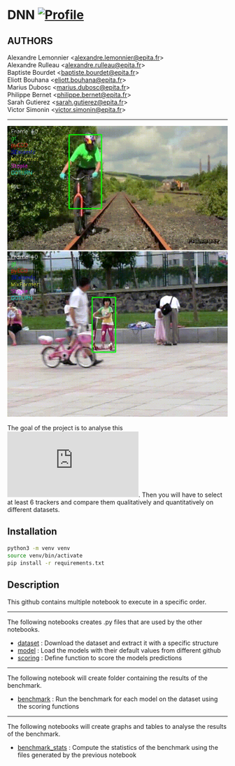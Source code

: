 # DNN [![Profile][title-img]][profile]

[title-img]:https://img.shields.io/badge/-SCIA--PRIME-red
[profile]:https://github.com/Pypearl

## AUTHORS

Alexandre Lemonnier <alexandre.lemonnier@epita.fr\>\
Alexandre Rulleau <alexandre.rulleau@epita.fr\> \
Baptiste Bourdet <baptiste.bourdet@epita.fr\> \
Eliott Bouhana <eliott.bouhana@epita.fr\> \
Marius Dubosc <marius.dubosc@epita.fr\> \
Philippe Bernet <philippe.bernet@epita.fr\> \
Sarah Gutierez <sarah.gutierez@epita.fr\> \
Victor Simonin <victor.simonin@epita.fr\>

---

![](poc/Biker.gif)
![](poc/girl.gif)

The goal of the project is to analyse this ![survey](https://github.com/Pypearl/DNN/blob/main/Handcraed_and_Deep_Trackers:_Recent_Visual_Object_Tracking_Approaches_and_Trends.pdf). Then you will have to select at least 6 trackers and compare them qualitatively and quantitatively on different datasets.

## Installation

```bash
python3 -m venv venv
source venv/bin/activate
pip install -r requirements.txt
```

## Description

This github contains multiple notebook to execute in a specific order.  

---

The following notebooks creates .py files that are used by the other notebooks.

- [dataset](dataset.ipynb) : Download the dataset and extract it with a specific structure
- [model](model.ipynb) : Load the models with their default values from different github
- [scoring](scoring.ipynb) : Define function to score the models predictions

---

The following notebook will create folder containing the results of the benchmark.

- [benchmark](benchmark.ipynb) : Run the benchmark for each model on the dataset using the scoring functions

---

The following notebooks will create graphs and tables to analyse the results of the benchmark.

- [benchmark_stats](benchmark_stats.ipynb) : Compute the statistics of the benchmark using the files generated by the previous notebook
